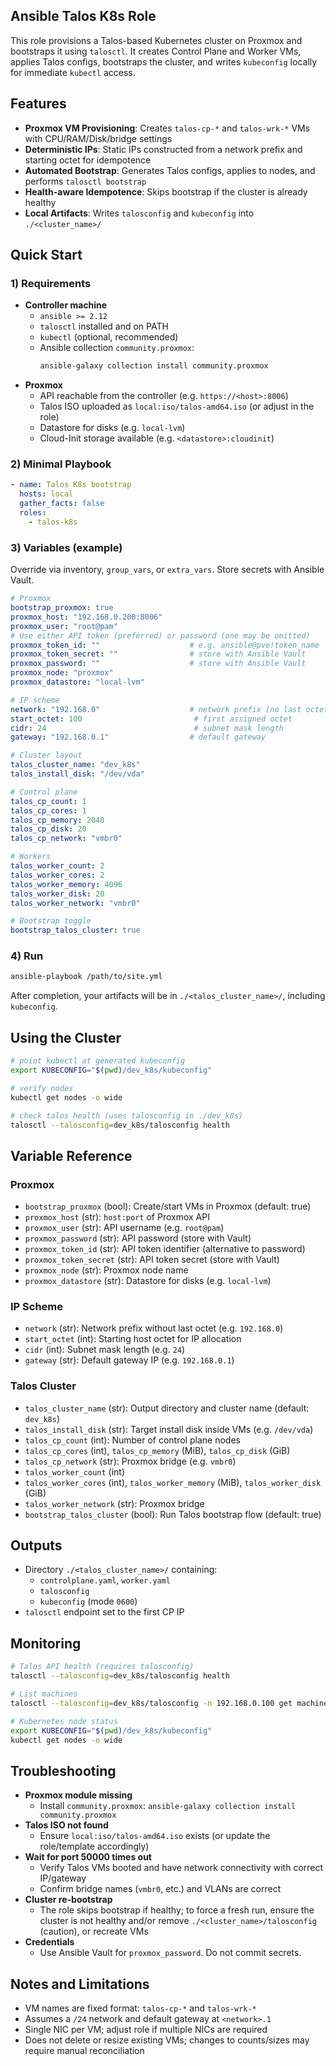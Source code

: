 ## Ansible Talos K8s Role

This role provisions a Talos-based Kubernetes cluster on Proxmox and bootstraps it using `talosctl`. It creates Control Plane and Worker VMs, applies Talos configs, bootstraps the cluster, and writes `kubeconfig` locally for immediate `kubectl` access.

## Features

- **Proxmox VM Provisioning**: Creates `talos-cp-*` and `talos-wrk-*` VMs with CPU/RAM/Disk/bridge settings
- **Deterministic IPs**: Static IPs constructed from a network prefix and starting octet for idempotence
- **Automated Bootstrap**: Generates Talos configs, applies to nodes, and performs `talosctl bootstrap`
- **Health-aware Idempotence**: Skips bootstrap if the cluster is already healthy
- **Local Artifacts**: Writes `talosconfig` and `kubeconfig` into `./<cluster_name>/`

## Quick Start

### 1) Requirements

- **Controller machine**
  - `ansible >= 2.12`
  - `talosctl` installed and on PATH
  - `kubectl` (optional, recommended)
  - Ansible collection `community.proxmox`:
    ```bash
    ansible-galaxy collection install community.proxmox
    ```
- **Proxmox**
  - API reachable from the controller (e.g. `https://<host>:8006`)
  - Talos ISO uploaded as `local:iso/talos-amd64.iso` (or adjust in the role)
  - Datastore for disks (e.g. `local-lvm`)
  - Cloud-Init storage available (e.g. `<datastore>:cloudinit`)

### 2) Minimal Playbook

```yaml
- name: Talos K8s bootstrap
  hosts: local
  gather_facts: false
  roles:
    - talos-k8s
```

### 3) Variables (example)

Override via inventory, `group_vars`, or `extra_vars`. Store secrets with Ansible Vault.

```yaml
# Proxmox
bootstrap_proxmox: true
proxmox_host: "192.168.0.200:8006"
proxmox_user: "root@pam"
# Use either API token (preferred) or password (one may be omitted)
proxmox_token_id: ""                    # e.g. ansible@pve!token_name
proxmox_token_secret: ""                # store with Ansible Vault
proxmox_password: ""                    # store with Ansible Vault
proxmox_node: "proxmox"
proxmox_datastore: "local-lvm"

# IP scheme
network: "192.168.0"                    # network prefix (no last octet)
start_octet: 100                         # first assigned octet
cidr: 24                                 # subnet mask length
gateway: "192.168.0.1"                  # default gateway

# Cluster layout
talos_cluster_name: "dev_k8s"
talos_install_disk: "/dev/vda"

# Control plane
talos_cp_count: 1
talos_cp_cores: 1
talos_cp_memory: 2048
talos_cp_disk: 20
talos_cp_network: "vmbr0"

# Workers
talos_worker_count: 2
talos_worker_cores: 2
talos_worker_memory: 4096
talos_worker_disk: 20
talos_worker_network: "vmbr0"

# Bootstrap toggle
bootstrap_talos_cluster: true
```

### 4) Run

```bash
ansible-playbook /path/to/site.yml
```

After completion, your artifacts will be in `./<talos_cluster_name>/`, including `kubeconfig`.

## Using the Cluster

```bash
# point kubectl at generated kubeconfig
export KUBECONFIG="$(pwd)/dev_k8s/kubeconfig"

# verify nodes
kubectl get nodes -o wide

# check talos health (uses talosconfig in ./dev_k8s)
talosctl --talosconfig=dev_k8s/talosconfig health
```

## Variable Reference

### Proxmox

- `bootstrap_proxmox` (bool): Create/start VMs in Proxmox (default: true)
- `proxmox_host` (str): `host:port` of Proxmox API
- `proxmox_user` (str): API username (e.g. `root@pam`)
- `proxmox_password` (str): API password (store with Vault)
- `proxmox_token_id` (str): API token identifier (alternative to password)
- `proxmox_token_secret` (str): API token secret (store with Vault)
- `proxmox_node` (str): Proxmox node name
- `proxmox_datastore` (str): Datastore for disks (e.g. `local-lvm`)

### IP Scheme

- `network` (str): Network prefix without last octet (e.g. `192.168.0`)
- `start_octet` (int): Starting host octet for IP allocation
- `cidr` (int): Subnet mask length (e.g. `24`)
- `gateway` (str): Default gateway IP (e.g. `192.168.0.1`)

### Talos Cluster

- `talos_cluster_name` (str): Output directory and cluster name (default: `dev_k8s`)
- `talos_install_disk` (str): Target install disk inside VMs (e.g. `/dev/vda`)
- `talos_cp_count` (int): Number of control plane nodes
- `talos_cp_cores` (int), `talos_cp_memory` (MiB), `talos_cp_disk` (GiB)
- `talos_cp_network` (str): Proxmox bridge (e.g. `vmbr0`)
- `talos_worker_count` (int)
- `talos_worker_cores` (int), `talos_worker_memory` (MiB), `talos_worker_disk` (GiB)
- `talos_worker_network` (str): Proxmox bridge
- `bootstrap_talos_cluster` (bool): Run Talos bootstrap flow (default: true)

## Outputs

- Directory `./<talos_cluster_name>/` containing:
  - `controlplane.yaml`, `worker.yaml`
  - `talosconfig`
  - `kubeconfig` (mode `0600`)
- `talosctl` endpoint set to the first CP IP

## Monitoring

```bash
# Talos API health (requires talosconfig)
talosctl --talosconfig=dev_k8s/talosconfig health

# List machines
talosctl --talosconfig=dev_k8s/talosconfig -n 192.168.0.100 get machines

# Kubernetes node status
export KUBECONFIG="$(pwd)/dev_k8s/kubeconfig"
kubectl get nodes -o wide
```

## Troubleshooting

- **Proxmox module missing**
  - Install `community.proxmox`: `ansible-galaxy collection install community.proxmox`
- **Talos ISO not found**
  - Ensure `local:iso/talos-amd64.iso` exists (or update the role/template accordingly)
- **Wait for port 50000 times out**
  - Verify Talos VMs booted and have network connectivity with correct IP/gateway
  - Confirm bridge names (`vmbr0`, etc.) and VLANs are correct
- **Cluster re-bootstrap**
  - The role skips bootstrap if healthy; to force a fresh run, ensure the cluster is not healthy and/or remove `./<cluster_name>/talosconfig` (caution), or recreate VMs
- **Credentials**
  - Use Ansible Vault for `proxmox_password`. Do not commit secrets.

## Notes and Limitations

- VM names are fixed format: `talos-cp-*` and `talos-wrk-*`
- Assumes a `/24` network and default gateway at `<network>.1`
- Single NIC per VM; adjust role if multiple NICs are required
- Does not delete or resize existing VMs; changes to counts/sizes may require manual reconciliation